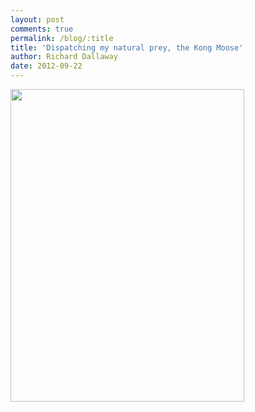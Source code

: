 ```yaml
---
layout: post
comments: true
permalink: /blog/:title
title: 'Dispatching my natural prey, the Kong Moose'
author: Richard Dallaway
date: 2012-09-22
---
```


<div>
<a href="http://static.skitters.dallaway.com/Gphoto.JPG">
<img width="374" src="http://static.skitters.dallaway.com/Gphoto.JPG.500.JPG" height="500">
</a>
</div>



 
    
